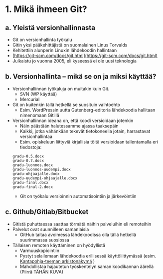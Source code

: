 # 1. Mikä ihmeen Git?
## a. Yleistä versionhallinnasta
* Git on versionhallinta työkalu
* Gitin yksi pääkehittäjistä on suomalainen Linus Torvalds
* Kehitettiin alunperin Linuxin lähdekoodin hallintaan
* [https://git-scm.com/docs/git.html](https://git-scm.com/docs/git.html)
* Julkaistu jo vuonna 2005, eli kyseessä ei ole uusi teknologia

## b. Versionhallinta – mikä se on ja miksi käyttää?
* Versionhallinnan työkaluja on muitakin kuin Git.
  * SVN (WP käyttää)
  * Mercurial
* Git on kuitenkin tällä hetkellä se suosituin vaihtoehto
  * Esim. WordPressin uutta Gutenberg-editoria lähdekoodia hallitaan nimenomaan Gitillä
* Versionhallinnan ideana on, että koodi versioidaan jotenkin
  * Näin päästään halutessamme ajassa taaksepäin
  * Kaikki, jotka vähänkään tekevät tietokoneella jotain, harrastavat versionhallintaa
  * Esim. opiskeluun liittyviä kirjallisia töitä versioidaan tallentamalla eri tiedostoja:
  ```
  gradu-0.5.docx
  gradu-0.7.docx
  gradu-luonnos.docx
  gradu-luonnos-uudempi.docx
  gradu-ohjaajalle.docx
  gradu-uudempi-ohjaajalle.docx
  gradu-final.docx
  gradu-final-2.docx
  ```
  * Git on työkalu versioinnin automatisointiin ja järkevöintiin

## c. Github/Gitlab/Bitbucket
* Gitistä puhuttaessa saattaa törmätä näihin palveluihin eli remoteihin
* Palvelut ovat suunnilleen samanlaisia
  * GitHub taitaa avoimessa lähdekoodissa olla tällä hetkellä suurimmassa suosiossa
* Tällaisen remoten käyttäminen on hyödyllistä
  * Varmuuskopiointiin
  * Pystyt selailemaan lähdekoodia erillisessä käyttöliittymässä (esim. [Kantapohja-teeman arkistonäkymä](https://github.com/valu-digital/kantapohja/blob/master/archive.php) )
  * Mahdollistaa hajautetun työskentelyn saman koodikannan äärellä (Piirrä TÄHÄN KUVA)
